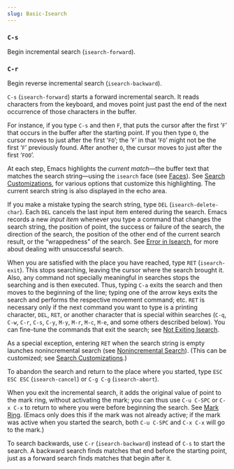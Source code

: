 ```yaml
---
slug: Basic-Isearch
---
```


### `C-s`

Begin incremental search (`isearch-forward`).

### `C-r`

Begin reverse incremental search (`isearch-backward`).

`C-s` (`isearch-forward`) starts a forward incremental search. It reads characters from the keyboard, and moves point just past the end of the next occurrence of those characters in the buffer.

For instance, if you type `C-s` and then `F`, that puts the cursor after the first ‘`F`’ that occurs in the buffer after the starting point. If you then type `O`, the cursor moves to just after the first ‘`FO`’; the ‘`F`’ in that ‘`FO`’ might not be the first ‘`F`’ previously found. After another `O`, the cursor moves to just after the first ‘`FOO`’.

At each step, Emacs highlights the *current match*—the buffer text that matches the search string—using the `isearch` face (see [Faces](Faces)). See [Search Customizations](Search-Customizations), for various options that customize this highlighting. The current search string is also displayed in the echo area.

If you make a mistake typing the search string, type `DEL` (`isearch-delete-char`). Each `DEL` cancels the last input item entered during the search. Emacs records a new *input item* whenever you type a command that changes the search string, the position of point, the success or failure of the search, the direction of the search, the position of the other end of the current search result, or the “wrappedness" of the search. See [Error in Isearch](Error-in-Isearch), for more about dealing with unsuccessful search.

When you are satisfied with the place you have reached, type `RET` (`isearch-exit`). This stops searching, leaving the cursor where the search brought it. Also, any command not specially meaningful in searches stops the searching and is then executed. Thus, typing `C-a` exits the search and then moves to the beginning of the line; typing one of the arrow keys exits the search and performs the respective movement command; etc. `RET` is necessary only if the next command you want to type is a printing character, `DEL`, `RET`, or another character that is special within searches (`C-q`, `C-w`, `C-r`, `C-s`, `C-y`, `M-y`, `M-r`, `M-c`, `M-e`, and some others described below). You can fine-tune the commands that exit the search; see [Not Exiting Isearch](Not-Exiting-Isearch).

As a special exception, entering `RET` when the search string is empty launches nonincremental search (see [Nonincremental Search](Nonincremental-Search)). (This can be customized; see [Search Customizations](Search-Customizations).)

To abandon the search and return to the place where you started, type `ESC ESC ESC` (`isearch-cancel`) or `C-g C-g` (`isearch-abort`).

When you exit the incremental search, it adds the original value of point to the mark ring, without activating the mark; you can thus use `C-u C-SPC` or `C-x C-x` to return to where you were before beginning the search. See [Mark Ring](Mark-Ring). (Emacs only does this if the mark was not already active; if the mark was active when you started the search, both `C-u C-SPC` and `C-x C-x` will go to the mark.)

To search backwards, use `C-r` (`isearch-backward`) instead of `C-s` to start the search. A backward search finds matches that end before the starting point, just as a forward search finds matches that begin after it.
